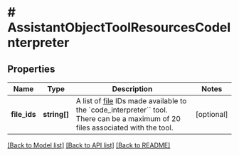 # # AssistantObjectToolResourcesCodeInterpreter

## Properties

Name | Type | Description | Notes
------------ | ------------- | ------------- | -------------
**file_ids** | **string[]** | A list of [file](/docs/api-reference/files) IDs made available to the &#x60;code_interpreter&#x60;&#x60; tool. There can be a maximum of 20 files associated with the tool. | [optional]

[[Back to Model list]](../../README.md#models) [[Back to API list]](../../README.md#endpoints) [[Back to README]](../../README.md)
